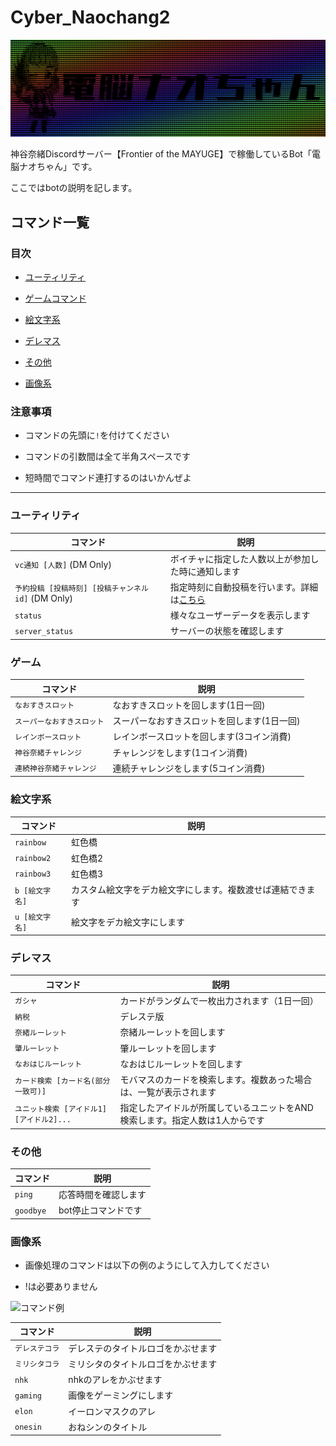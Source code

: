 # Cyber_Naochang2
![ロゴ](https://github.com/allbear/Cyber_Naochang2/blob/read_images/images/logo.png)

神谷奈緒Discordサーバー【Frontier of the MAYUGE】で稼働しているBot「電脳ナオちゃん」です。

ここではbotの説明を記します。

## コマンド一覧
### 目次
* [ユーティリティ](#ユーティリティ)

* [ゲームコマンド](#ゲームコマンド)

* [絵文字系](#絵文字系)

* [デレマス](#デレマス)

* [その他](#その他)

* [画像系](#画像系)

### 注意事項
* コマンドの先頭に`!`を付けてください

* コマンドの引数間は全て半角スペースです

* 短時間でコマンド連打するのはいかんぜよ

***
### ユーティリティ
| コマンド | 説明 |
| ------------- | ------------- |
| `vc通知 [人数]` (DM Only) | ボイチャに指定した人数以上が参加した時に通知します |
| `予約投稿 [投稿時刻] [投稿チャンネルid]` (DM Only) | 指定時刻に自動投稿を行います。詳細は[こちら](#予約投稿) |
| `status` | 様々なユーザーデータを表示します |
| `server_status` | サーバーの状態を確認します |


### ゲーム
| コマンド | 説明 |
| ------------- | ------------- |
| `なおすきスロット` | なおすきスロットを回します(1日一回) |
| `スーパーなおすきスロット` | スーパーなおすきスロットを回します(1日一回) |
| `レインボースロット` | レインボースロットを回します(3コイン消費) |
| `神谷奈緒チャレンジ` | チャレンジをします(1コイン消費) |
| `連続神谷奈緒チャレンジ` | 連続チャレンジをします(5コイン消費) |

### 絵文字系
| コマンド | 説明 |
| ------------- | ------------- |
| `rainbow` | 虹色橋 |
| `rainbow2` | 虹色橋2 |
| `rainbow3` | 虹色橋3 |
| `b [絵文字名]` | カスタム絵文字をデカ絵文字にします。複数渡せば連結できます|
| `u [絵文字名]` | 絵文字をデカ絵文字にします |

### デレマス
| コマンド | 説明 |
| ------------- | ------------- |
| `ガシャ` | カードがランダムで一枚出力されます（1日一回） |
| `納税` | デレステ版 |
| `奈緒ルーレット` | 奈緒ルーレットを回します |
| `肇ルーレット` | 肇ルーレットを回します |
| `なおはじルーレット` | なおはじルーレットを回します |
| `カード検索 [カード名(部分一致可)]` | モバマスのカードを検索します。複数あった場合は、一覧が表示されます |
| `ユニット検索 [アイドル1] [アイドル2]...` | 指定したアイドルが所属しているユニットをAND検索します。指定人数は1人からです |

### その他
| コマンド | 説明 |
| ------------- | ------------- |
| `ping` | 応答時間を確認します |
| `goodbye` | bot停止コマンドです |

### 画像系
* 画像処理のコマンドは以下の例のようにして入力してください

* !は必要ありません

![コマンド例](https://github.com/allbear/Cyber_Naochang2/blob/read_images/images/screen_shot1.gif)


| コマンド | 説明 | 
| ------------- | ------------- |
| `デレステコラ` | デレステのタイトルロゴをかぶせます |
| `ミリシタコラ` | ミリシタのタイトルロゴをかぶせます |
| `nhk` | nhkのアレをかぶせます |
| `gaming` | 画像をゲーミングにします |
| `elon` | イーロンマスクのアレ |
| `onesin` | おねシンのタイトル |